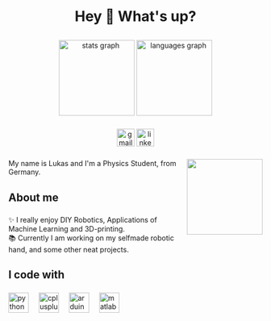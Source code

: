 
<h1 align="center">Hey 👋 What's up?</h1>

###
<h2 align="center"></h2>

###

<div align="center">
  <img src="https://github-readme-stats.vercel.app/api?username=lklostermair&hide_title=false&hide_rank=false&show_icons=true&include_all_commits=true&count_private=true&disable_animations=false&theme=dracula&locale=en&hide_border=false" height="150" alt="stats graph"  />
  <img src="https://github-readme-stats.vercel.app/api/top-langs?username=lklostermair&locale=en&hide_title=false&layout=compact&card_width=320&langs_count=5&theme=monokai&hide_border=false" height="150" alt="languages graph"  />
</div>

###



<div align="center">
  <img src="https://img.shields.io/static/v1?message=Gmail&logo=gmail&label=&color=D14836&logoColor=white&labelColor=&style=for-the-badge" height="35" alt="gmail logo"  />
  <img src="https://img.shields.io/static/v1?message=LinkedIn&logo=linkedin&label=&color=0077B5&logoColor=white&labelColor=&style=for-the-badge" height="35" alt="linkedin logo"  />
</div>

###

<img align="right" height="150" src="https://media1.giphy.com/media/3o7P4DBaIJG4n8DzNK/giphy.gif?cid=6c09b952c0xlm8gxcn6rgh47ep6uvhmop9fc4o6itkosrpxf&ep=v1_gifs_search&rid=giphy.gif&ct=g"  />



###

<p align="left">My name is Lukas and I'm a Physics Student, from Germany.</p>

###



<h2 align="left">About me</h2>

###

<p align="left">✨ I really enjoy DIY Robotics, Applications of Machine Learning and 3D-printing. <br>📚 Currently I am working on my selfmade robotic hand, and some other neat projects.</p>

###

<h2 align="left">I code with</h2>

###

<div align="left">
  <img src="https://cdn.jsdelivr.net/gh/devicons/devicon/icons/python/python-original.svg" height="40" alt="python logo"  />
  <img width="12" />
  <img src="https://cdn.jsdelivr.net/gh/devicons/devicon/icons/cplusplus/cplusplus-original.svg" height="40" alt="cplusplus logo"  />
  <img width="12" />
  <img src="https://cdn.jsdelivr.net/gh/devicons/devicon/icons/arduino/arduino-original.svg" height="40" alt="arduino logo"  />
  <img width="12" />
  <img src="https://cdn.jsdelivr.net/gh/devicons/devicon/icons/matlab/matlab-original.svg" height="40" alt="matlab logo"  />
</div>

###

